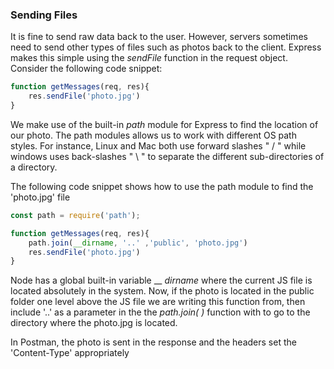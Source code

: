 
### Sending Files 

It is fine to send raw data back to the user. However, servers sometimes need to send other types of files such as photos back to the client. Express makes this simple using the *sendFile* function in the request object. Consider the following code snippet: 

```js 
function getMessages(req, res){
	res.sendFile('photo.jpg')
}
```

We make use of the built-in *path* module for Express to find the location of our photo. The path modules allows us to work with different OS path styles. For instance, Linux and Mac both use forward slashes " / " while windows uses back-slashes  " \\ " to separate the different sub-directories of a directory. 

The following code snippet shows how to use the path module to find the 'photo.jpg' file

```js 
const path = require('path');

function getMessages(req, res){
	path.join(__dirname, '..' ,'public', 'photo.jpg')
	res.sendFile('photo.jpg')
}
```

Node has a global built-in variable __ *dirname* where the current JS file is located absolutely in the system. Now, if the photo is located in the public folder one level above the JS file we are writing this function from, then include  '..' as a parameter in the the *path.join( )* function with to go to the directory where the photo.jpg is located.

In Postman, the photo is sent in the response and the headers set the 'Content-Type' appropriately
